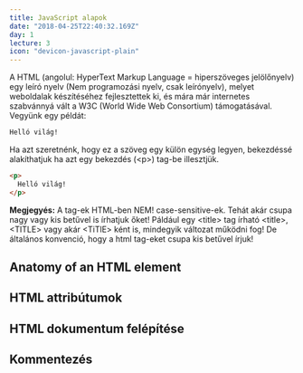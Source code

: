 ```yaml
---
title: JavaScript alapok
date: "2018-04-25T22:40:32.169Z"
day: 1
lecture: 3
icon: "devicon-javascript-plain"
---
```



A HTML (angolul: HyperText Markup Language = hiperszöveges jelölőnyelv) egy leíró nyelv (Nem programozási nyelv, csak leírónyelv), melyet weboldalak készítéséhez fejlesztettek ki, és mára már internetes szabvánnyá vált a W3C (World Wide Web Consortium) támogatásával.
Vegyünk egy példát:

```html
Helló világ!
```

Ha azt szeretnénk, hogy ez a szöveg egy külön egység legyen, bekezdéssé alakíthatjuk ha azt egy bekezdés (&lt;p>) tag-be illesztjük.

```html
<p>
  Helló világ!
</p>
```

<p class="blog-note"><b>Megjegyés:</b> A tag-ek HTML-ben NEM! case-sensitive-ek. Tehát akár csupa nagy vagy kis betűvel is írhatjuk őket! Páldául egy &lt;title> tag írható &lt;title>, &lt;TITLE> vagy akár &lt;TiTlE> ként is, mindegyik változat működni fog! De általános konvenció, hogy a html tag-eket csupa kis betűvel írjuk!</p>

## Anatomy of an HTML element



## HTML attribútumok


## HTML dokumentum felépítése


## Kommentezés


